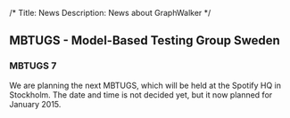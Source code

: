 /*
Title: News
Description: News about GraphWalker
*/

## MBTUGS - Model-Based Testing Group Sweden

### MBTUGS 7
We are planning the next MBTUGS, which will be held at the Spotify HQ in Stockholm. The date and time is not decided yet, but it now planned for January 2015.
